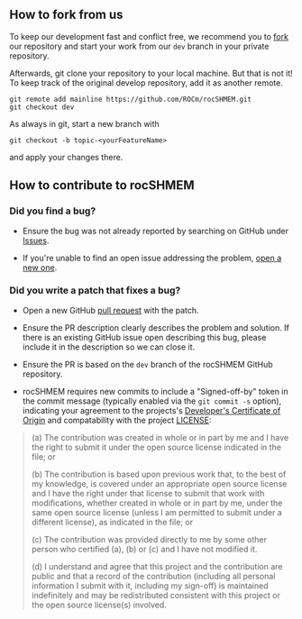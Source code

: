 ## How to fork from us

To keep our development fast and conflict free, we recommend you to [fork](https://github.com/ROCm/rocSHMEM/fork) our repository and start your work from our `dev` branch in your private repository.

Afterwards, git clone your repository to your local machine. But that is not it! To keep track of the original develop repository, add it as another remote.

```
git remote add mainline https://github.com/ROCm/rocSHMEM.git
git checkout dev
```

As always in git, start a new branch with

```
git checkout -b topic-<yourFeatureName>
```

and apply your changes there.

## How to contribute to rocSHMEM

### Did you find a bug?

- Ensure the bug was not already reported by searching on GitHub under [Issues](https://github.com/ROCm/rocSHMEM/issues).

- If you're unable to find an open issue addressing the problem, [open a new one](https://github.com/ROCm/rocSHMEM/issues/new).

### Did you write a patch that fixes a bug?

- Open a new GitHub [pull request](https://github.com/ROCm/rocSHMEM/compare) with the patch.

- Ensure the PR description clearly describes the problem and solution. If there is an existing GitHub issue open describing this bug, please include it in the description so we can close it.

- Ensure the PR is based on the `dev` branch of the rocSHMEM GitHub repository.

- rocSHMEM requires new commits to include a "Signed-off-by" token in the commit message (typically enabled via the `git commit -s` option), indicating your agreement to the projects's [Developer's Certificate of Origin](https://developercertificate.org/) and compatability with the project [LICENSE](https://github.com/ROCm/rocSHMEM/blob/main/LICENSE):


> (a) The contribution was created in whole or in part by me and I
> have the right to submit it under the open source license
> indicated in the file; or
> 
> (b) The contribution is based upon previous work that, to the best
> of my knowledge, is covered under an appropriate open source
> license and I have the right under that license to submit that
> work with modifications, whether created in whole or in part
> by me, under the same open source license (unless I am
> permitted to submit under a different license), as indicated
> in the file; or
> 
> (c) The contribution was provided directly to me by some other
> person who certified (a), (b) or (c) and I have not modified
> it.
> 
> (d) I understand and agree that this project and the contribution
> are public and that a record of the contribution (including all
> personal information I submit with it, including my sign-off) is
> maintained indefinitely and may be redistributed consistent with
> this project or the open source license(s) involved.
